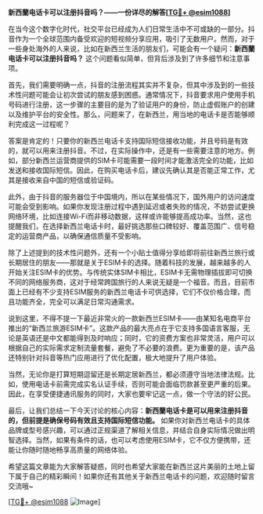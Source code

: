 **新西蘭电话卡可以注册抖音吗？——一份详尽的解答[[TG💪+ @esim1088](https://t.me/s/esim1088)]**

在当今这个数字化时代，社交平台已经成为人们日常生活中不可或缺的一部分。抖音作为一个全球范围内备受欢迎的短视频分享应用，吸引了无数用户。然而，对于一些身处海外的人来说，比如在新西兰生活的朋友们，可能会有一个疑问：**新西蘭电话卡可以注册抖音吗？** 这个问题看似简单，但背后涉及到了许多细节和注意事项。

首先，我们需要明确一点，抖音的注册流程其实并不复杂，但其中涉及到的一些技术性问题可能会让初次尝试的朋友感到困惑。通常情况下，抖音要求用户使用手机号码进行注册，这一步骤的主要目的是为了验证用户的身份，防止虚假账户的创建以及维护平台的安全性。那么，问题来了，在新西兰，用当地的电话卡是否能够顺利完成这一过程呢？

答案是肯定的！只要你的新西兰电话卡支持国际短信接收功能，并且号码是有效的，就可以用来注册抖音。不过，在实际操作中，还是有一些需要注意的地方。例如，部分新西兰运营商提供的SIM卡可能需要一段时间才能激活完全的功能，比如发送和接收国际短信。因此，在购买电话卡后，建议先确认其是否能正常工作，尤其是接收来自中国的短信或验证码。

此外，由于抖音的服务器位于中国境内，所以在某些情况下，国外用户的访问速度可能会受到影响。如果你发现注册过程中遇到延迟或者失败的情况，不妨尝试更换网络环境，比如连接Wi-Fi而非移动数据，这样或许能够提高成功率。当然，这也提醒我们，在选择新西兰电话卡时，最好挑选那些口碑较好、覆盖范围广、信号稳定的运营商产品，以确保通信质量不受影响。

除了上述提到的技术性问题外，还有一个小贴士值得分享给即将前往新西兰旅行或长期居住的朋友——那就是关于ESIM卡的选择。随着科技的发展，越来越多的人开始关注ESIM卡的优势。与传统实体SIM卡相比，ESIM卡无需物理插拔即可切换不同的网络服务商，这对于经常跨国旅行的人来说无疑是一个福音。而且，目前市面上已经有不少支持ESIM服务的新西兰电话卡可供选择，它们不仅价格合理，而且功能齐全，完全可以满足日常沟通需求。

说到这里，不得不提一下最近非常火的一款新西兰ESIM卡——由某知名电商平台推出的“新西兰旅游ESIM卡”。这款产品的最大亮点在于它支持多国语言客服，无论是英语还是中文都能得到及时响应；同时，它的资费方案也非常灵活，用户可以根据自己的实际需求定制流量套餐，避免了不必要的浪费。更为重要的是，该产品还特别针对抖音等热门应用进行了优化配置，极大地提升了用户体验。

当然，无论你是打算短期逗留还是长期定居新西兰，都必须遵守当地法律法规。比如，使用电话卡前需完成实名认证手续，否则可能会面临罚款甚至更严重的后果。因此，在享受便捷通讯服务的同时，大家也要牢记这一点，做一个守法的好公民。

最后，让我们总结一下今天讨论的核心内容：**新西蘭电话卡是可以用来注册抖音的，但前提是确保号码有效且支持国际短信功能。** 如果你对新西兰电话卡的具体品牌或型号感兴趣，可以通过正规渠道了解相关信息，并结合自身实际情况做出明智选择。当然，如果有条件的话，也可以考虑使用ESIM卡，它不仅方便携带，还能让你随时随地畅享高质量的网络体验。

希望这篇文章能为大家解答疑惑，同时也希望大家能在新西兰这片美丽的土地上留下属于自己的精彩瞬间！如果你还有其他关于新西兰电话卡的问题，欢迎随时留言交流哦~ 

[[TG💪+ @esim1088](https://t.me/s/esim1088) ![Image](https://i.postimg.cc/4NQfJmqS/Snipaste-2025-05-13-00-14-12.png)]